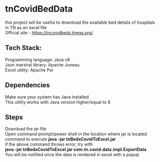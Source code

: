 # **tnCovidBedData**  </br>
this project will be useful to download the available bed details of hospitals in TN as an excel file </br>
Official site - https://tncovidbeds.tnega.org/

## **Tech Stack:**  </br> 
Programming language: Java v8 </br>
Json marshal library: Apache Juneau  </br>
Excel utility: Apache Poi  </br>

## **Dependencies**
Make sure your system has Java installed.   </br>
This utility works with Java version higher/equal to 8  </br>

## **Steps**
Download the jar file   </br>
Open command prompt/power shell in the location where jar is located  </br>
command to execute **java -jar tnBedsCovidToExcel.jar**  </br>
if the above command throws error, try with   </br>
**java -jar tnBedsCovidToExcel.jar com.tn.covid.data.impl.ExportData**  </br>
You will be notified once the data is rendered in excel with a popup  </br>

